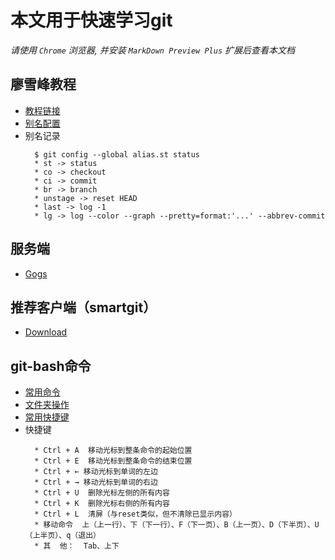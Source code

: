 # 本文用于快速学习git
*请使用 `Chrome` 浏览器, 并安装 `MarkDown Preview Plus` 扩展后查看本文档*

## 廖雪峰教程
  - [教程链接](https://www.liaoxuefeng.com/wiki/0013739516305929606dd18361248578c67b8067c8c017b000)
  - [别名配置](https://www.liaoxuefeng.com/wiki/0013739516305929606dd18361248578c67b8067c8c017b000/001375234012342f90be1fc4d81446c967bbdc19e7c03d3000)
  - 别名记录
    ```
      $ git config --global alias.st status
      * st -> status
      * co -> checkout
      * ci -> commit
      * br -> branch
      * unstage -> reset HEAD
      * last -> log -1
      * lg -> log --color --graph --pretty=format:'...' --abbrev-commit
    ```

## 服务端
  - [Gogs](https://gogs.io/)

## 推荐客户端（smartgit）
  - [Download](https://www.syntevo.com/smartgit/download/)

## git-bash命令

  - [常用命令](https://blog.csdn.net/qq_20282263/article/details/80859589)
  - [文件夹操作](https://www.cnblogs.com/SamWeb/p/6516784.html)
  - [常用快捷键](https://blog.csdn.net/zly9923218/article/details/53405156)
  - 快捷键
    ```
      * Ctrl + A  移动光标到整条命令的起始位置
      * Ctrl + E  移动光标到整条命令的结束位置
      * Ctrl + ← 移动光标到单词的左边
      * Ctrl + → 移动光标到单词的右边
      * Ctrl + U  删除光标左侧的所有内容
      * Ctrl + K  删除光标右侧的所有内容
      * Ctrl + L  清屏（与reset类似，但不清除已显示内容）
      * 移动命令  上（上一行）、下（下一行）、F（下一页）、B（上一页）、D（下半页）、U（上半页）、q（退出）
      * 其  他：  Tab、上下
    ```